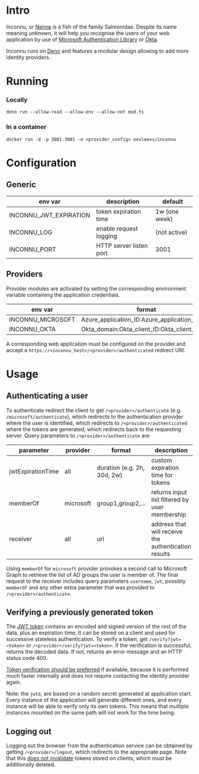 # Intro

Inconnu, or [Nelma](https://en.wikipedia.org/wiki/Nelma) is a fish of the family Salmonidae. Despite its name meaning *unknown*, it will help you recognise the users of your web application by use of [Microsoft Authentication Library](https://docs.microsoft.com/en-us/azure/active-directory/develop/msal-overview) or [Okta](https://www.okta.com/).  

Inconnu runs on [Deno](https://deno.land/) and features a modular design allowing to add more identity providers.

# Running

### Locally
```deno run --allow-read --allow-env --allow-net mod.ts```

### In a container
```docker run -d -p 3001:3001 -e <provider_config> eevleevs/inconnu```

# Configuration

## Generic

| env var                | description             | default       |
| ---------------------- | ----------------------- | ------------- |
| INCONNU_JWT_EXPIRATION | token expiration time   | 1w (one week) |
| INCONNU_LOG            | enable request logging  | (not active)  |
| INCONNU_PORT           | HTTP server listen port | 3001          |

## Providers

Provider modules are activated by setting the corresponding environment variable containing the application credentials.

| env var           | format                                        |
| ----------------- | --------------------------------------------- |
| INCONNU_MICROSOFT | Azure_application_ID:Azure_application_secret |
| INCONNU_OKTA      | Okta_domain:Okta_client_ID:Okta_client_secret |

A corresponding web application must be configured on the provider and accept a `https://<inconnu_host>/<provider>/authenticated` redirect URI.

# Usage

## Authenticating a user

To authenticate redirect the client to get `/<provider>/authenticate` (e.g. `/microsoft/authenticate`), which redirects to the authentication provider where the user is identified, which redirects to `/<provider>/authenticated` where the tokens are generated, which redirects back to the requesting server. Query parameters to `/<provider>/authenticate` are:

| parameter         | provider  | format                      | description                                          |
| ----------------- | --------- | --------------------------- | ---------------------------------------------------- |
| jwtExpirationTime | all       | duration (e.g. 2h, 30d, 2w) | custom expiration time for tokens                    |
| memberOf          | microsoft | group1,group2,...           | returns input list filtered by user membership       |
| receiver          | all       | url                         | address that will receive the authentication results |

Using `memberOf` for `microsoft` provider provokes a second call to Microsoft Graph to retrieve the list of AD groups the user is member of. 
The final request to the receiver includes query parameters `username`, `jwt`, possibly `memberOf` and any other extra parameter that was provided to `/<provider>/authenticate`. 

## Verifying a previously generated token

The [JWT token](https://en.wikipedia.org/wiki/JSON_Web_Token) contains an encoded and signed version of the rest of the data, plus an expiration time. It can be stored on a client and used for successive stateless authentication. To verify a token, get `/verify?jwt=<token>` or `/<provider>/verify?jwt=<token>`. If the verification is successful, returns the decoded data. If not, returns an error message and an HTTP status code 400.

<u>Token verification should be preferred</u> if available, because it is performed much faster internally and does not require contacting the identity provider again.

Note: the `jwt`s, are based on a random secret generated at application start. Every instance of the application will generate different ones, and every instance will be able to verify only its own tokens. This means that multiple instances mounted on the same path will not work for the time being.

## Logging out

Logging out the browser from the authentication service can be obtained by getting `/<provider>/logout`, which redirects to the appropriate page. Note that this <u>does not invalidate</u> tokens stored on clients, which must be additionally deleted.